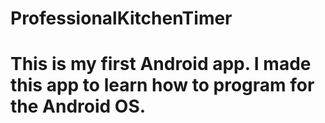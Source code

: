 # ProfessionalKitchenTimer
# This is my first Android app. I made this app to learn how to program for the Android OS.
